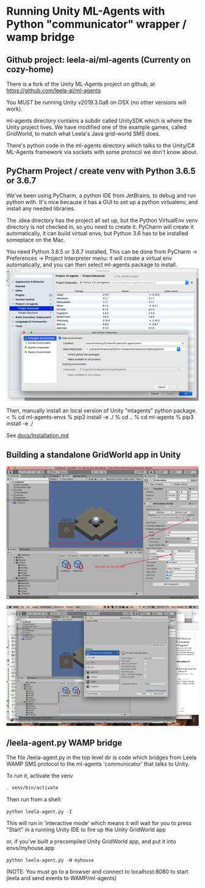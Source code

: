 # Running Unity ML-Agents with Python "communicator" wrapper / wamp bridge

## Github project: leela-ai/ml-agents (Currenty on cozy-home)

There is a fork of the Unity ML-Agents project on github, at https://github.com/leela-ai/ml-agents

You *MUST* be running Unity v2019.3.0a8 on OSX (no other versions will work).


ml-agents directory contains a subdir called UnitySDK which is where the Unity project lives. We have modified one of the example games, called GridWorld, to match what Leela's Java grid-world SMS does. 

There's python code in the ml-agents directory which talks to the Unity/C# ML-Agents framework via sockets with some protocol we don't know about. 

## PyCharm Project / create venv with Python 3.6.5 or 3.6.7

We've been using PyCharm, a python IDE from JetBrains, to debug and run python with. It's nice because it has a GUI to set up a python virtualenv, and install any needed libraries.

The .idea directory has the project all set up, but the Python VirtualEnv venv directory is not checked in, so you need to create it.  PyCharm will create it automatically, it can build virtual envs, but Python 3.6 has to be installed someplace on the Mac. 

You need Python 3.6.5 or 3.6.7 installed, This can be done from PyCharm ->  Preferences -> Project Interpreter menu: it will create a virtual env automatically, and you can then select ml-agents package to install.
![pycharm-preferences](doc-images/pycharm-preferences.png)

Then, manually install an local version of Unity "mlagents" python package.
<
% cd ml-agents-envs
% pip3 install -e ./
% cd ..
% cd ml-agents
% pip3 install -e ./

See [docs/Installation.md](docs/Installation.md) 

## Building a standalone GridWorld app in Unity

![unity-build](doc-images/unity-build.png)

![build-save](doc-images/build-save.png)

## /leela-agent.py WAMP bridge

The file /leela-agent.py in the top level dir is code which bridges from Leela WAMP SMS protocol to the ml-agents 'communicator' that talks to Unity. 

To run it, activate the venv

```bash
. venv/bin/activate
```

Then run from a shell:

`python leela-agent.py -I`

This will run in 'interactive mode' which means it will wait for you to press "Start" in a running Unity IDE to fire up the Unity GridWorld app

or, if you've built a precompiled Unity GridWorld app, and put it into envs/myhouse.app

`python leela-agent.py -W myhouse`

(NOTE: You must go to a browser and connect to localhost:8080 to start jleela and send events to WAMP/ml-agents)



